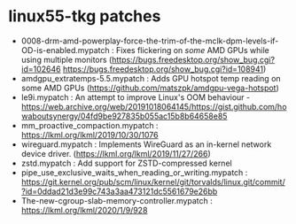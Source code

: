 # linux55-tkg patches

- 0008-drm-amd-powerplay-force-the-trim-of-the-mclk-dpm-levels-if-OD-is-enabled.mypatch : Fixes flickering on *some* AMD GPUs while using multiple monitors (https://bugs.freedesktop.org/show_bug.cgi?id=102646 https://bugs.freedesktop.org/show_bug.cgi?id=108941)
- amdgpu_extratemps-5.5.mypatch : Adds GPU hotspot temp reading on some AMD GPUs (https://github.com/matszpk/amdgpu-vega-hotspot)
- le9i.mypatch : An attempt to improve Linux's OOM behaviour - https://web.archive.org/web/20191018064145/https://gist.github.com/howaboutsynergy/04fd9be927835b055ac15b8b64658e85
- mm_proactive_compaction.mypatch : https://lkml.org/lkml/2019/10/30/1076
- wireguard.mypatch : Implements WireGuard as an in-kernel network device driver. (https://lkml.org/lkml/2019/11/27/266)
- zstd.mypatch : Add support for ZSTD-compressed kernel
- pipe_use_exclusive_waits_when_reading_or_writing.mypatch : https://git.kernel.org/pub/scm/linux/kernel/git/torvalds/linux.git/commit/?id=0ddad21d3e99c743a3aa473121dc5561679e26bb
- The-new-cgroup-slab-memory-controller.mypatch : https://lkml.org/lkml/2020/1/9/928
